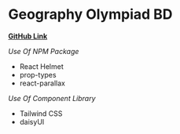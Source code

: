# Geography Olympiad BD
**[GitHub Link](https://github.com/takbirgazi/geographyolympiadbd-client)**

*Use Of NPM Package*

* React Helmet
* prop-types
* react-parallax



*Use Of Component Library*

* Tailwind CSS
* daisyUI 


